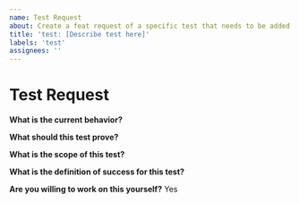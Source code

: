 ```yaml
---
name: Test Request
about: Create a feat request of a specific test that needs to be added.
title: 'test: [Describe test here]'
labels: 'test'
assignees: ''
---
```


# Test Request

**What is the current behavior?**

**What should this test prove?**

**What is the scope of this test?**

**What is the definition of success for this test?**

**Are you willing to work on this yourself?**
Yes
